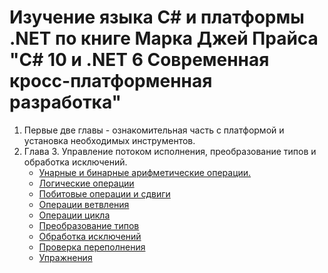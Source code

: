 # Изучение языка С# и платформы .NET по книге Марка Джей Прайса "C# 10 и .NET 6 Современная кросс-платформенная разработка"

1. Первые две главы - ознакомительная часть с платформой и установка необходимых инструментов.  
2. Глава 3. Управление потоком исполнения, преобразование типов и обработка исключений.
   - [Унарные и бинарные арифметические операции.](https://github.com/gotovchik/markjprice_cs10dotnet6/tree/master/Chapter_03/Operators)
   - [Логические операции](https://github.com/gotovchik/markjprice_cs10dotnet6/tree/chapter3/Chapter_03/BooleanOperators)
   - [Побитовые операции и сдвиги](https://github.com/gotovchik/markjprice_cs10dotnet6/tree/chapter3/Chapter_03/BitwiseAndShiftOperators)
   - [Операции ветвления](https://github.com/gotovchik/markjprice_cs10dotnet6/tree/chapter3/Chapter_03/SelectionStatements)
   - [Операции цикла](https://github.com/gotovchik/markjprice_cs10dotnet6/tree/chapter3/Chapter_03/IterationStatements)
   - [Преобразование типов](https://github.com/gotovchik/markjprice_cs10dotnet6/tree/chapter3/Chapter_03/CastingConverting)
   - [Обработка исключений](https://github.com/gotovchik/markjprice_cs10dotnet6/tree/chapter3/Chapter_03/**HandlingExceptions**)
   - [Проверка переполнения](https://github.com/gotovchik/markjprice_cs10dotnet6/tree/chapter3/Chapter_03/CheckingForOverflow)
   - [Упражнения](https://github.com/gotovchik/markjprice_cs10dotnet6/tree/chapter3/Chapter_03/Exercises)